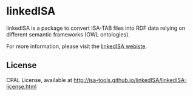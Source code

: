 # linkedISA

linkedISA is a package to convert ISA-TAB files into RDF data relying on different semantic frameworks (OWL ontologies).

For more information, please visit the [linkedISA webiste](http://isa-tools.github.io/linkedISA/).


## License

CPAL License, available at <http://isa-tools.github.io/linkedISA/linkedISA-license.html>

